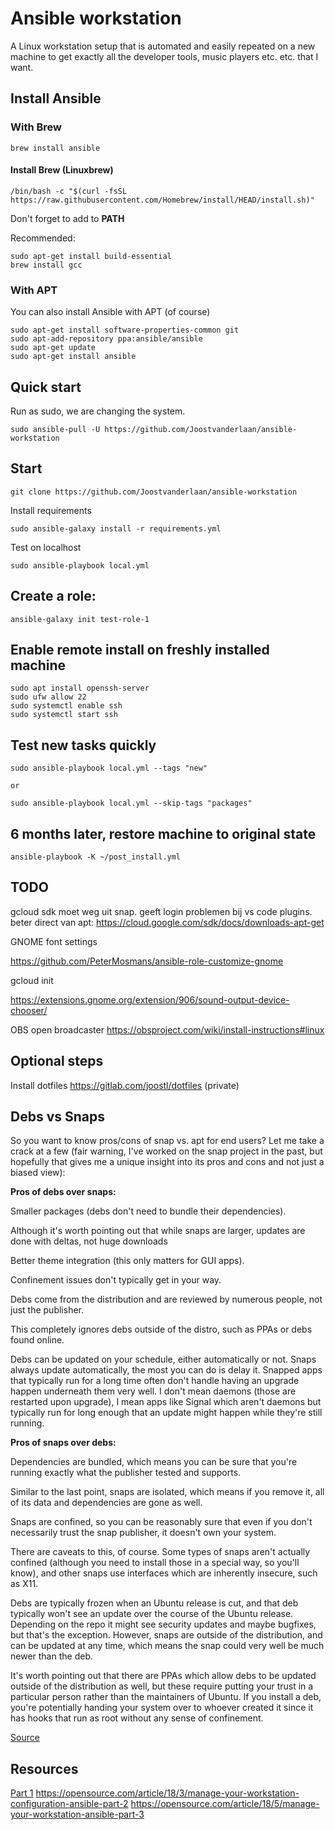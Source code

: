 # Ansible workstation

A Linux workstation setup that is automated and easily repeated on a new machine to get exactly all the developer tools, music players etc. etc. that I want.

## Install Ansible

### With Brew

    brew install ansible

#### Install Brew (Linuxbrew)

    /bin/bash -c "$(curl -fsSL https://raw.githubusercontent.com/Homebrew/install/HEAD/install.sh)"
    
Don't forget to add to **PATH**

Recommended:
    
    sudo apt-get install build-essential
    brew install gcc

### With APT

You can also install Ansible with APT (of course)

    sudo apt-get install software-properties-common git
    sudo apt-add-repository ppa:ansible/ansible
    sudo apt-get update
    sudo apt-get install ansible

## Quick start

Run as sudo, we are changing the system.

    sudo ansible-pull -U https://github.com/Joostvanderlaan/ansible-workstation

## Start

    git clone https://github.com/Joostvanderlaan/ansible-workstation

Install requirements

    sudo ansible-galaxy install -r requirements.yml

Test on localhost

    sudo ansible-playbook local.yml

## Create a role:

    ansible-galaxy init test-role-1

## Enable remote install on freshly installed machine

    sudo apt install openssh-server
    sudo ufw allow 22
    sudo systemctl enable ssh
    sudo systemctl start ssh

## Test new tasks quickly

    sudo ansible-playbook local.yml --tags "new" 

    or 

    sudo ansible-playbook local.yml --skip-tags "packages"

## 6 months later, restore machine to original state

    ansible-playbook -K ~/post_install.yml

## TODO

gcloud sdk moet weg uit snap. geeft login problemen bij vs code plugins. beter direct van apt:
https://cloud.google.com/sdk/docs/downloads-apt-get

GNOME font settings

https://github.com/PeterMosmans/ansible-role-customize-gnome

gcloud init

https://extensions.gnome.org/extension/906/sound-output-device-chooser/

OBS open broadcaster https://obsproject.com/wiki/install-instructions#linux
    
## Optional steps

Install dotfiles https://gitlab.com/joostl/dotfiles (private)

## Debs vs Snaps

So you want to know pros/cons of snap vs. apt for end users? Let me take a crack at a few (fair warning, I've worked on the snap project in the past, but hopefully that gives me a unique insight into its pros and cons and not just a biased view):

**Pros of debs over snaps:**

Smaller packages (debs don't need to bundle their dependencies).

Although it's worth pointing out that while snaps are larger, updates are done with deltas, not huge downloads

Better theme integration (this only matters for GUI apps).

Confinement issues don't typically get in your way.

Debs come from the distribution and are reviewed by numerous people, not just the publisher.

This completely ignores debs outside of the distro, such as PPAs or debs found online.

Debs can be updated on your schedule, either automatically or not. Snaps always update automatically, the most you can do is delay it. Snapped apps that typically run for a long time often don't handle having an upgrade happen underneath them very well. I don't mean daemons (those are restarted upon upgrade), I mean apps like Signal which aren't daemons but typically run for long enough that an update might happen while they're still running.

**Pros of snaps over debs:**

Dependencies are bundled, which means you can be sure that you're running exactly what the publisher tested and supports.

Similar to the last point, snaps are isolated, which means if you remove it, all of its data and dependencies are gone as well.

Snaps are confined, so you can be reasonably sure that even if you don't necessarily trust the snap publisher, it doesn't own your system.

There are caveats to this, of course. Some types of snaps aren't actually confined (although you need to install those in a special way, so you'll know), and other snaps use interfaces which are inherently insecure, such as X11.

Debs are typically frozen when an Ubuntu release is cut, and that deb typically won't see an update over the course of the Ubuntu release. Depending on the repo it might see security updates and maybe bugfixes, but that's the exception. However, snaps are outside of the distribution, and can be updated at any time, which means the snap could very well be much newer than the deb.

It's worth pointing out that there are PPAs which allow debs to be updated outside of the distribution as well, but these require putting your trust in a particular person rather than the maintainers of Ubuntu. If you install a deb, you're potentially handing your system over to whoever created it since it has hooks that run as root without any sense of confinement.

[Source](https://www.reddit.com/r/Ubuntu/comments/a364ii/proscons_of_snap_vs_apt/)

## Resources

[Part 1](https://opensource.com/article/18/3/manage-workstation-ansible)
https://opensource.com/article/18/3/manage-your-workstation-configuration-ansible-part-2
https://opensource.com/article/18/5/manage-your-workstation-ansible-part-3
